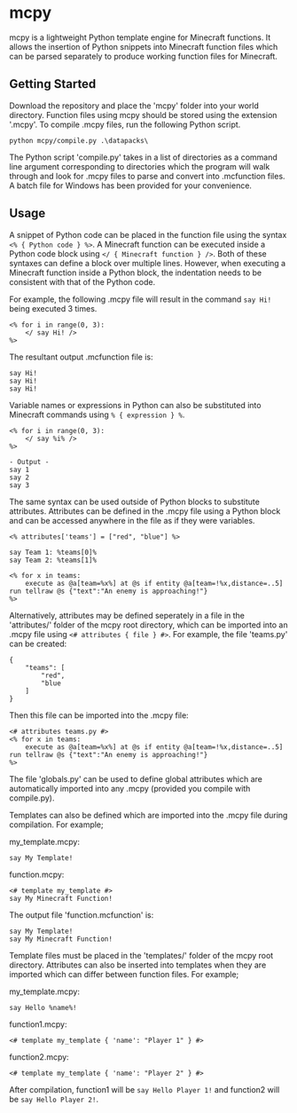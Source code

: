 # mcpy
mcpy is a lightweight Python template engine for Minecraft functions. It allows the insertion of Python snippets into Minecraft function files which can be parsed separately to produce working function files for Minecraft.

## Getting Started
Download the repository and place the 'mcpy' folder into your world directory. Function files using mcpy should be stored using the extension '.mcpy'. To compile .mcpy files, run the following Python script.
```
python mcpy/compile.py .\datapacks\
```
The Python script 'compile.py' takes in a list of directories as a command line argument corresponding to directories which the program will walk through and look for .mcpy files to parse and convert into .mcfunction files. A batch file for Windows has been provided for your convenience.

## Usage
A snippet of Python code can be placed in the function file using the syntax `<% { Python code } %>`. A Minecraft function can be executed inside a Python code block using `</ { Minecraft function } />`. Both of these syntaxes can define a block over multiple lines. However, when executing a Minecraft function inside a Python block, the indentation needs to be consistent with that of the Python code.

For example, the following .mcpy file will result in the command `say Hi!` being executed 3 times.
```
<% for i in range(0, 3):
    </ say Hi! />
%>
```
The resultant output .mcfunction file is:
```
say Hi!
say Hi!
say Hi!
```
Variable names or expressions in Python can also be substituted into Minecraft commands using `% { expression } %`.
```
<% for i in range(0, 3):
    </ say %i% />
%>

- Output -
say 1
say 2
say 3
```
The same syntax can be used outside of Python blocks to substitute attributes. Attributes can be defined in the .mcpy file using a Python block and can be accessed anywhere in the file as if they were variables.
```
<% attributes['teams'] = ["red", "blue"] %>

say Team 1: %teams[0]%
say Team 2: %teams[1]%

<% for x in teams:
    execute as @a[team=%x%] at @s if entity @a[team=!%x,distance=..5] run tellraw @s {"text":"An enemy is approaching!"}
%>
```
Alternatively, attributes may be defined seperately in a file in the 'attributes/' folder of the mcpy root directory, which can be imported into an .mcpy file using `<# attributes { file } #>`. For example, the file 'teams.py' can be created:
```
{
    "teams": [
        "red",
        "blue
    ]
}
```
Then this file can be imported into the .mcpy file:
```
<# attributes teams.py #>
<% for x in teams:
    execute as @a[team=%x%] at @s if entity @a[team=!%x,distance=..5] run tellraw @s {"text":"An enemy is approaching!"}
%>
```
The file 'globals.py' can be used to define global attributes which are automatically imported into any .mcpy (provided you compile with compile.py).

Templates can also be defined which are imported into the .mcpy file during compilation. For example;

my_template.mcpy:
```
say My Template!
```
function.mcpy:
```
<# template my_template #>
say My Minecraft Function!
```
The output file 'function.mcfunction' is:
```
say My Template!
say My Minecraft Function!
```
Template files must be placed in the 'templates/' folder of the mcpy root directory. Attributes can also be inserted into templates when they are imported which can differ between function files. For example;

my_template.mcpy:
```
say Hello %name%!
```
function1.mcpy:
```
<# template my_template { 'name': "Player 1" } #>
```
function2.mcpy:
```
<# template my_template { 'name': "Player 2" } #>
```
After compilation, function1 will be `say Hello Player 1!` and function2 will be `say Hello Player 2!`.
